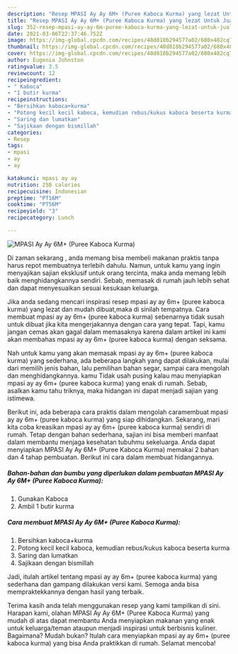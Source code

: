 ```yaml
---
description: "Resep MPASI Ay Ay 6M+ (Puree Kaboca Kurma) yang lezat Untuk Jualan"
title: "Resep MPASI Ay Ay 6M+ (Puree Kaboca Kurma) yang lezat Untuk Jualan"
slug: 352-resep-mpasi-ay-ay-6m-puree-kaboca-kurma-yang-lezat-untuk-jualan
date: 2021-03-06T22:37:46.752Z
image: https://img-global.cpcdn.com/recipes/48d818b294577a02/680x482cq70/mpasi-ay-ay-6m-puree-kaboca-kurma-foto-resep-utama.jpg
thumbnail: https://img-global.cpcdn.com/recipes/48d818b294577a02/680x482cq70/mpasi-ay-ay-6m-puree-kaboca-kurma-foto-resep-utama.jpg
cover: https://img-global.cpcdn.com/recipes/48d818b294577a02/680x482cq70/mpasi-ay-ay-6m-puree-kaboca-kurma-foto-resep-utama.jpg
author: Eugenia Johnston
ratingvalue: 3.5
reviewcount: 12
recipeingredient:
- " Kaboca"
- "1 butir kurma"
recipeinstructions:
- "Bersihkan kaboca+kurma"
- "Potong kecil kecil kaboca, kemudian rebus/kukus kaboca beserta kurma"
- "Saring dan lumatkan"
- "Sajikaan dengan bismillah"
categories:
- Resep
tags:
- mpasi
- ay
- ay

katakunci: mpasi ay ay 
nutrition: 258 calories
recipecuisine: Indonesian
preptime: "PT16M"
cooktime: "PT56M"
recipeyield: "3"
recipecategory: Lunch

---
```



![MPASI Ay Ay 6M+ (Puree Kaboca Kurma)](https://img-global.cpcdn.com/recipes/48d818b294577a02/680x482cq70/mpasi-ay-ay-6m-puree-kaboca-kurma-foto-resep-utama.jpg)

Di zaman  sekarang , anda memang bisa membeli makanan praktis tanpa harus repot membuatnya terlebih dahulu. Namun, untuk kamu yang ingin menyajikan sajian eksklusif untuk orang tercinta, maka anda memang lebih baik menghidangkannya sendiri. Sebab, memasak di rumah jauh lebih sehat dan dapat menyesuaikan sesuai kesukaan keluarga.

Jika anda sedang mencari inspirasi resep mpasi ay ay 6m+ (puree kaboca kurma) yang lezat dan mudah dibuat,maka di sinilah tempatnya. Cara membuat mpasi ay ay 6m+ (puree kaboca kurma)  sebenarnya tidak susah untuk dibuat jika kita mengerjakannya dengan cara yang tepat. Tapi, kamu jangan cemas akan gagal dalam memasaknya 
karena dalam artikel ini kami akan membahas mpasi ay ay 6m+ (puree kaboca kurma) dengan seksama.  



Nah untuk kamu yang akan memasak mpasi ay ay 6m+ (puree kaboca kurma) yang sederhana, ada beberapa langkah yang dapat dilakukan, mulai dari memilih jenis bahan, lalu pemilihan bahan segar, sampai cara mengolah dan menghidangkannya. kamu Tidak usah pusing kalau mau menyiapkan mpasi ay ay 6m+ (puree kaboca kurma) yang enak di rumah. Sebab, asalkan kamu  tahu triknya, maka hidangan ini dapat menjadi sajian yang istimewa.

Berikut ini, ada beberapa cara praktis  dalam mengolah caramembuat mpasi ay ay 6m+ (puree kaboca kurma) yang siap dihidangkan. Sekarang, mari kita coba kreasikan mpasi ay ay 6m+ (puree kaboca kurma) sendiri di rumah. Tetap dengan bahan sederhana, sajian ini bisa memberi manfaat dalam membantu menjaga kesehatan tubuhmu sekeluarga. Anda dapat menyiapkan MPASI Ay Ay 6M+ (Puree Kaboca Kurma) memakai 2 bahan dan 4 tahap pembuatan. Berikut ini cara dalam membuat hidangannya.

<!--inarticleads1-->

##### Bahan-bahan dan bumbu yang diperlukan dalam pembuatan MPASI Ay Ay 6M+ (Puree Kaboca Kurma):

1. Gunakan  Kaboca
1. Ambil 1 butir kurma




<!--inarticleads2-->

##### Cara membuat MPASI Ay Ay 6M+ (Puree Kaboca Kurma):

1. Bersihkan kaboca+kurma
1. Potong kecil kecil kaboca, kemudian rebus/kukus kaboca beserta kurma
1. Saring dan lumatkan
1. Sajikaan dengan bismillah




Jadi, itulah artikel tentang  mpasi ay ay 6m+ (puree kaboca kurma)  yang sederhana dan gampang dilakukan versi kami. Semoga anda bisa mempraktekkannya dengan hasil yang terbaik. 

Terima kasih anda telah menggunakan resep yang kami tampilkan di sini. Harapan kami, olahan  MPASI Ay Ay 6M+ (Puree Kaboca Kurma) yang mudah di atas dapat membantu Anda menyiapkan makanan yang enak untuk keluarga/teman ataupun menjadi inspirasi untuk berbisnis kuliner. Bagaimana? Mudah bukan? Itulah cara menyiapkan mpasi ay ay 6m+ (puree kaboca kurma) yang bisa Anda praktikkan di rumah. Selamat mencoba!

